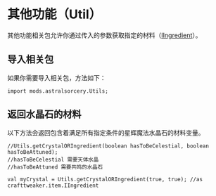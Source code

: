 # 其他功能（Util）

其他功能相关包允许你通过传入的参数获取指定的材料（[IIngredient](/Vanilla/Variable_Types/IIngredient/)）。

## 导入相关包

如果你需要导入相关包，方法如下：
```zenscript
import mods.astralsorcery.Utils;
```

## 返回水晶石的材料

以下方法会返回包含着满足所有指定条件的星辉魔法水晶石的材料变量。
```zenscript
//Utils.getCrystalORIngredient(boolean hasToBeCelestial, boolean hasToBeAttuned);
//hasToBeCelestial 需要天体水晶
//hasToBeAttuned 需要共鸣的水晶石

val myCrystal = Utils.getCrystalORIngredient(true, true); //as crafttweaker.item.IIngredient
```